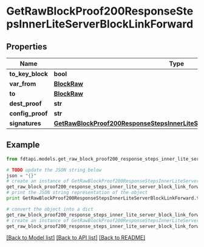 # GetRawBlockProof200ResponseStepsInnerLiteServerBlockLinkForward


## Properties
Name | Type | Description | Notes
------------ | ------------- | ------------- | -------------
**to_key_block** | **bool** |  | 
**var_from** | [**BlockRaw**](BlockRaw.md) |  | 
**to** | [**BlockRaw**](BlockRaw.md) |  | 
**dest_proof** | **str** |  | 
**config_proof** | **str** |  | 
**signatures** | [**GetRawBlockProof200ResponseStepsInnerLiteServerBlockLinkForwardSignatures**](GetRawBlockProof200ResponseStepsInnerLiteServerBlockLinkForwardSignatures.md) |  | 

## Example

```python
from fdtapi.models.get_raw_block_proof200_response_steps_inner_lite_server_block_link_forward import GetRawBlockProof200ResponseStepsInnerLiteServerBlockLinkForward

# TODO update the JSON string below
json = "{}"
# create an instance of GetRawBlockProof200ResponseStepsInnerLiteServerBlockLinkForward from a JSON string
get_raw_block_proof200_response_steps_inner_lite_server_block_link_forward_instance = GetRawBlockProof200ResponseStepsInnerLiteServerBlockLinkForward.from_json(json)
# print the JSON string representation of the object
print GetRawBlockProof200ResponseStepsInnerLiteServerBlockLinkForward.to_json()

# convert the object into a dict
get_raw_block_proof200_response_steps_inner_lite_server_block_link_forward_dict = get_raw_block_proof200_response_steps_inner_lite_server_block_link_forward_instance.to_dict()
# create an instance of GetRawBlockProof200ResponseStepsInnerLiteServerBlockLinkForward from a dict
get_raw_block_proof200_response_steps_inner_lite_server_block_link_forward_form_dict = get_raw_block_proof200_response_steps_inner_lite_server_block_link_forward.from_dict(get_raw_block_proof200_response_steps_inner_lite_server_block_link_forward_dict)
```
[[Back to Model list]](../README.md#documentation-for-models) [[Back to API list]](../README.md#documentation-for-api-endpoints) [[Back to README]](../README.md)


